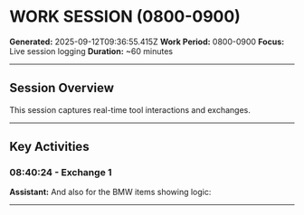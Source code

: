 # WORK SESSION (0800-0900)

**Generated:** 2025-09-12T09:36:55.415Z
**Work Period:** 0800-0900
**Focus:** Live session logging
**Duration:** ~60 minutes

---

## Session Overview

This session captures real-time tool interactions and exchanges.

---

## Key Activities

### 08:40:24 - Exchange 1

**Assistant:** And also for the BMW items showing logic:

---

